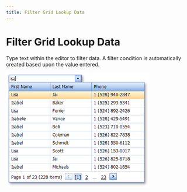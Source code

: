 ```yaml
---
title: Filter Grid Lookup Data
---
```

# Filter Grid Lookup Data
Type text within the editor to filter data. A filter condition is automatically created based upon the value entered.

![ASPxGridLookup_Filtration](../../../images/Img13291.png)
